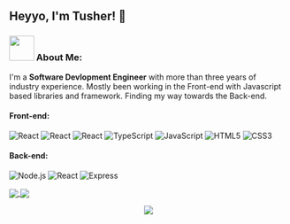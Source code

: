 ## Heyyo, I'm Tusher! 👋 

### <img src="https://github.com/TheDudeThatCode/TheDudeThatCode/blob/master/Assets/Developer.gif" width="45px"> About Me:
I'm a **Software Devlopment Engineer** with more than three years of industry experience. Mostly been working in the Front-end with Javascript based libraries and framework. Finding my way towards the Back-end. 
</br>

#### Front-end: 
![React](https://img.shields.io/badge/-React-000?style=flat-circle&logo=react)
![React](https://img.shields.io/badge/-React/Native-000?style=flat-circle&logo=react)
![React](https://img.shields.io/badge/-GraphQL-000?style=flat-circle&logo=graphql)
![TypeScript](https://img.shields.io/badge/-TypeScript-000?style=flat-circle&logo=typeScript)
![JavaScript](https://img.shields.io/badge/-JavaScript-000?style=flat-circle&logo=javascript)
![HTML5](https://img.shields.io/badge/-HTML5-000?style=flat-circle&logo=html5)
![CSS3](https://img.shields.io/badge/-CSS3-000?style=flat-circle&logo=css3)


#### Back-end:
![Node.js](https://img.shields.io/badge/-Node.js-000?&logo=node.js)
![React](https://img.shields.io/badge/-AWS-000?style=flat-circle&logo=aws)
![Express](https://img.shields.io/badge/-Express-000?&logo=express)


 <a href="https://github.com/tusher-A/tusher-A">
 <img align="center" src="https://github-readme-stats.vercel.app/api?username=tusher-A&count_private=true&show_icons=true&hide=issues,contribs&theme=github_dark&hide_border=true&hide_title=true&include_all_commits=true" />
  </a>
  
  <a href="https://github.com/tusher-A/tusher-A">
  <img align="center" src="https://github-readme-stats.vercel.app/api/top-langs/?username=tusher-A&layout=compact&theme=github_dark&hide_border=true" />
</a>

<p align="center">
  <img src ="http://github-readme-streak-stats.herokuapp.com?user=tusher-A&theme=github-dark&hide_border=true&date_format=M%20j%5B%2C%20Y%5D">
</p>



<!--
**tusher-A/tusher-A** is a ✨ _special_ ✨ repository because its `README.md` (this file) appears on your GitHub profile.

Here are some ideas to get you started:

- 🔭 I’m currently working on ...
- 🌱 I’m currently learning ...
- 👯 I’m looking to collaborate on ...
- 🤔 I’m looking for help with ...
- 💬 Ask me about ...
- 📫 How to reach me: ...
- 😄 Pronouns: ...
- ⚡ Fun fact: ...
-->
